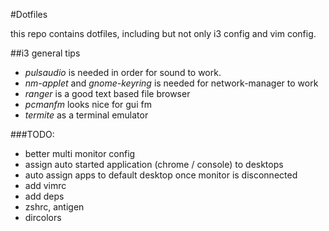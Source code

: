 #Dotfiles

this repo contains dotfiles, including but not only i3 config and vim config.

##i3 general tips
- *pulsaudio* is needed in order for sound to work.
- *nm-applet* and *gnome-keyring* is needed for network-manager to work
- *ranger* is a good text based file browser
- *pcmanfm* looks nice for gui fm
- *termite* as a terminal emulator

###TODO:
* better multi monitor config
* assign auto started application (chrome / console) to desktops
* auto assign apps to default desktop once monitor is disconnected
* add vimrc
* add deps
* zshrc, antigen
* dircolors
